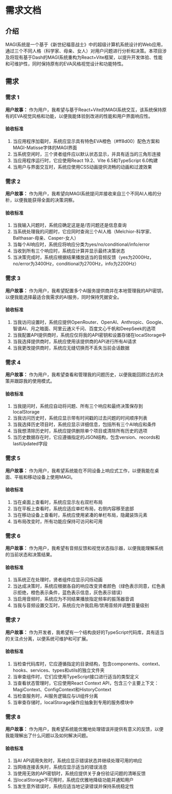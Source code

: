 # 需求文档

## 介绍

MAGI系统是一个基于《新世纪福音战士》中的超级计算机系统设计的Web应用，通过三个不同人格（科学家、母亲、女人）对用户问题进行分析和决策。本项目涉及将现有基于Dash的MAGI系统重构为React+Vite框架，以提升开发体验、性能和可维护性，同时保持原有的EVA风格视觉设计和功能特性。

## 需求

### 需求 1

**用户故事：** 作为用户，我希望与基于React+Vite的MAGI系统交互，该系统保持原有的EVA视觉风格和功能，以便我能体验到改进的性能和用户界面响应性。

#### 验收标准

1. 当应用程序加载时，系统应显示具有特色EVA橙色（#ff8d00）配色方案和MAGI-Matisse字体的MAGI界面
2. 当系统空闲时，三个贤者组件应以默认状态显示，并具有适当的三角形连接
3. 当应用程序运行时，它应使用React 19.2、Vite 6.5和TypeScript 6.0构建
4. 当用户与界面交互时，系统应使用CSS动画提供流畅的动画和过渡效果

### 需求 2

**用户故事：** 作为用户，我希望向MAGI系统提问并接收来自三个不同AI人格的分析，以便我能获得全面的决策洞察。

#### 验收标准

1. 当我输入问题时，系统应确定这是是/否问题还是信息查询
2. 当系统处理我的问题时，它应同时查询三个AI人格（Melchior-科学家、Balthasar-母亲、Casper-女人）
3. 当每个AI响应时，系统应将响应分类为yes/no/conditional/info/error
4. 当收到所有三个响应时，系统应计算并显示最终决策状态
5. 当决策完成时，系统应根据结果播放适当的音频反馈（yes为2000Hz，no/error为3400Hz，conditional为2700Hz，info为2200Hz）

### 需求 3

**用户故事：** 作为用户，我希望配置多个AI服务提供商并在本地管理我的API密钥，以便我能选择最适合我需求的AI服务，同时保持凭据安全。

#### 验收标准

1. 当我访问设置时，系统应提供OpenRouter、OpenAI、Anthropic、Google、智谱AI、月之暗面、阿里云通义千问、百度文心千帆和DeepSeek的选项
2. 当我配置API提供商时，系统应仅将我的API密钥和设置存储在localStorage中
3. 当我选择提供商时，系统应使用该提供商的API进行所有AI请求
4. 当我更改提供商时，系统应无缝切换而不丢失当前会话数据

### 需求 4

**用户故事：** 作为用户，我希望查看和管理我的问题历史，以便我能回顾过去的决策并跟踪我的使用模式。

#### 验收标准

1. 当我提问时，系统应自动将问题、所有三个响应和最终决策保存到localStorage
2. 当我访问历史时，系统应显示带有时间戳的过去问题的时间顺序列表
3. 当我选择历史项目时，系统应显示详细信息，包括所有三个AI响应和条件
4. 当我想清除历史时，系统应提供删除单个项目或清除所有历史的选项
5. 当历史数据存在时，它应遵循指定的JSON结构，包含version、records和lastUpdated字段

### 需求 5

**用户故事：** 作为用户，我希望系统能在不同设备上响应式工作，以便我能在桌面、平板和移动设备上使用MAGI。

#### 验收标准

1. 当在桌面上查看时，系统应显示左右双栏布局
2. 当在平板上查看时，系统应适应单栏布局，右侧内容移至底部
3. 当在移动设备上查看时，系统应使用紧凑的单栏布局，隐藏装饰元素
4. 当布局改变时，所有功能应保持可访问和可用

### 需求 6

**用户故事：** 作为用户，我希望有音频反馈和视觉状态指示器，以便我能理解系统的当前状态和决策结果。

#### 验收标准

1. 当系统正在处理时，贤者组件应显示闪烁动画
2. 当达成决策时，系统应根据各自的响应改变贤者颜色（绿色表示同意，红色表示拒绝，橙色表示条件，蓝色表示信息，灰色表示错误）
3. 当启用音频时，系统应为不同结果播放指定频率的振荡器音调
4. 当我与音频设置交互时，系统应允许我启用/禁用音频并调整音量级别

### 需求 7

**用户故事：** 作为开发者，我希望有一个结构良好的TypeScript代码库，具有适当的关注点分离，以便系统可维护和可扩展。

#### 验收标准

1. 当检查代码库时，它应遵循指定的目录结构，包含components、context、hooks、services、types和utils的独立文件夹
2. 当审查组件时，它们应使用TypeScript接口进行适当的类型定义
3. 当查看状态管理时，它应使用React Context API，包含三个主要上下文：MagiContext、ConfigContext和HistoryContext
4. 当检查服务时，AI服务逻辑应与UI组件分离
5. 当审查存储时，localStorage操作应抽象到专用的服务模块中

### 需求 8

**用户故事：** 作为用户，我希望系统能优雅地处理错误并提供有意义的反馈，以便我能理解出了什么问题以及如何解决问题。

#### 验收标准

1. 当AI API调用失败时，系统应显示错误状态并继续处理可用的响应
2. 当网络连接丢失时，系统应显示适当的错误消息
3. 当使用无效的API密钥时，系统应提供关于身份验证问题的清晰反馈
4. 当localStorage不可用时，系统应优雅地降级功能并通知用户
5. 当发生意外错误时，系统应适当地记录错误并保持系统稳定性